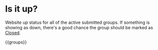 # Is it up?

Website up status for all of the active submitted groups. If something is showing as down, there's a good chance the group should be marked as [Closed](/closed.md).

{{groups}}